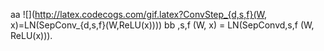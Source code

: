 aa ![](http://latex.codecogs.com/gif.latex?ConvStep_{d,s,f}(W, x)=LN(SepConv_{d,s,f}(W,ReLU(x)))) bb
,s,f (W, x) = LN(SepConvd,s,f (W, ReLU(x))).
